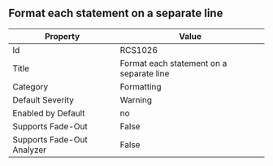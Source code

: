 ## Format each statement on a separate line

Property | Value
--- | --- 
Id | RCS1026
Title | Format each statement on a separate line
Category | Formatting
Default Severity | Warning
Enabled by Default | no
Supports Fade-Out | False
Supports Fade-Out Analyzer | False
